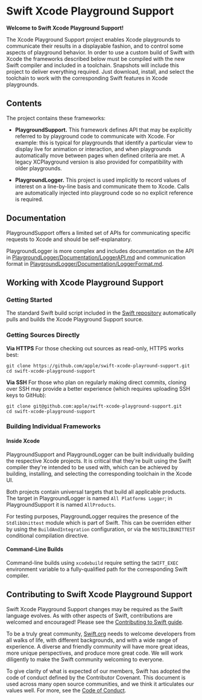 
# Swift Xcode Playground Support

**Welcome to Swift Xcode Playground Support!**

The Xcode Playground Support project enables Xcode playgrounds to
communicate their results in a displayable fashion, and to control some
aspects of playground behavior. In order to use a custom build of Swift
with Xcode the frameworks described below must be compiled with the new
Swift compiler and included in a toolchain. Snapshots will include this
project to deliver everything required. Just download, install, and
select the toolchain to work with the corresponding Swift features in
Xcode playgrounds.

## Contents

The project contains these frameworks:

* **PlaygroundSupport.** This framework defines API that may be
explicitly referred to by playground code to communicate with Xcode. For
example: this is typical for playgrounds that identify a particular
view to display live for animation or interaction, and when playgrounds
automatically move between pages when defined criteria are met. A legacy
XCPlayground version is also provided for compatibility with older
playgrounds.

* **PlaygroundLogger.** This project is used implicitly to record values
of interest on a line-by-line basis and communicate them to Xcode. Calls
are automatically injected into playground code so no explicit reference
is required.

## Documentation

PlaygroundSupport offers a limited set of APIs for communicating specific
requests to Xcode and should be self-explanatory.

PlaygroundLogger is more complex and includes documentation on the API in
[PlaygroundLogger/Documentation/LoggerAPI.md](PlaygroundLogger/Documentation/LoggerAPI.md)
and communication format in
[PlaygroundLogger/Documentation/LoggerFormat.md](PlaygroundLogger/Documentation/LoggerFormat.md).

## Working with Xcode Playground Support

### Getting Started

The standard Swift build script included in the [Swift repository](http://github.com/apple/swift)
automatically pulls and builds the Xcode Playground Support source.

### Getting Sources Directly

**Via HTTPS**  For those checking out sources as read-only, HTTPS works best:

    git clone https://github.com/apple/swift-xcode-playround-support.git
    cd swift-xcode-playground-support

**Via SSH**  For those who plan on regularly making direct commits,
cloning over SSH may provide a better experience (which requires
uploading SSH keys to GitHub):

    git clone git@github.com:apple/swift-xcode-playground-support.git
    cd swift-xcode-playground-support

### Building Individual Frameworks

#### Inside Xcode

PlaygroundSupport and PlaygroundLogger can be built individually building the
respective Xcode projects. It is critical that they're built using the Swift
compiler they're intended to be used with, which can be achieved by building,
installing, and selecting the corresponding toolchain in the Xcode UI.

Both projects contain universal targets that build all applicable products.
The target in PlaygroundLogger is named `All Platforms Logger`; in
PlaygroundSupport it is named `AllProducts`.

For testing purposes, PlaygroundLogger requires the presence of the
`StdlibUnittest` module which is part of Swift. This can be overriden either by
using the `BuildAndIntegration` configuration, or via the `NOSTDLIBUNITTEST`
conditional compilation directive.

#### Command-Line Builds

Command-line builds using `xcodebuild` require setting the `SWIFT_EXEC`
environment variable to a fully-qualified path for the corresponding Swift
compiler.

## Contributing to Swift Xcode Playground Support

Swift Xcode Playground Support changes may be required as the Swift language
evolves. As with other aspects of Swift, contributions are welcomed and encouraged!
Please see the [Contributing to Swift guide](https://swift.org/contributing/).

To be a truly great community, [Swift.org](https://swift.org/) needs to welcome developers from all
walks of life, with different backgrounds, and with a wide range of experience.
A diverse and friendly community will have more great ideas, more unique
perspectives, and produce more great code. We will work diligently to make the
Swift community welcoming to everyone.

To give clarity of what is expected of our members, Swift has adopted the
code of conduct defined by the Contributor Covenant. This document is used
across many open source communities, and we think it articulates our values
well. For more, see the [Code of Conduct](https://swift.org/community/#code-of-conduct).
